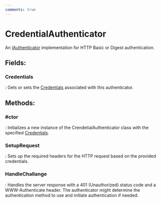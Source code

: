 ```yaml
---
comments: true
---
```

# CredentialAuthenticator

An [IAuthenticator](../Authenticators/IAuthenticator.md) implementation for HTTP Basic or Digest authentication. 

## **Fields**:
### **Credentials**
: Gets or sets the [Credentials](../Authentication/Credentials.md) associated with this authenticator. 
## **Methods**:

### **#ctor**
: Initializes a new instance of the CrendetialAuthenticator class with the specified [Credentials](../Authentication/Credentials.md). 

### **SetupRequest**
: Sets up the required headers for the HTTP request based on the provided credentials. 

### **HandleChallange**
: Handles the server response with a 401 (Unauthorized) status code and a WWW-Authenticate header. The authenticator might determine the authentication method to use and initiate authentication if needed. 